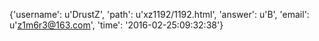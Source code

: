 {'username': u'DrustZ', 'path': u'xz1192/1192.html', 'answer': u'B', 'email': u'z1m6r3@163.com', 'time': '2016-02-25:09:32:38'}